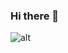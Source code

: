 ### Hi there 👋

![alt](https://img.freepik.com/free-vector/hand-drawn-web-developers_23-2148819604.jpg?w=996&t=st=1697969492~exp=1697970092~hmac=00dee29512b67eb7ecc4eef115761c66321eb5855611fba6517a39f1a1e92901)
